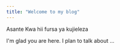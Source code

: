 ```yaml
---
title: "Welcome to my blog"
---
```


Asante Kwa hii fursa ya kujieleza

I'm glad you are here. I plan to talk about ...
